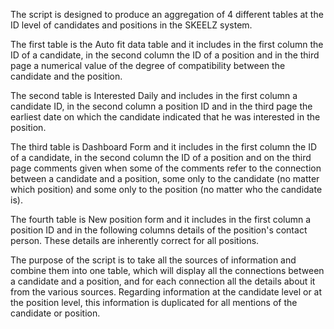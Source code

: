 The script is designed to produce an aggregation of 4 different tables at the ID level of candidates and positions in the SKEELZ system.

The first table is the Auto fit data table and it includes in the first column the ID of a candidate, in the second column the ID of a position and in the third page a numerical value of the degree of compatibility between the candidate and the position.

The second table is Interested Daily and includes in the first column a candidate ID, in the second column a position ID and in the third page the earliest date on which the candidate indicated that he was interested in the position.

The third table is Dashboard Form and it includes in the first column the ID of a candidate, in the second column the ID of a position and on the third page comments given when some of the comments refer to the connection between a candidate and a position, some only to the candidate (no matter which position) and some only to the position (no matter who the candidate is).

The fourth table is New position form and it includes in the first column a position ID and in the following columns details of the position's contact person. These details are inherently correct for all positions.

The purpose of the script is to take all the sources of information and combine them into one table, which will display all the connections between a candidate and a position, and for each connection all the details about it from the various sources. Regarding information at the candidate level or at the position level, this information is duplicated for all mentions of the candidate or position.
